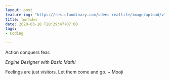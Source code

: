 ```yaml
---
layout: post
feature-img: "https://res.cloudinary.com/sdees-reallife/image/upload/v1555658919/sample_feature_img.png"
title: ใครเป็นใคร
date: 2020-03-18 T20:29:47+07:00
tags:
- Coding

---
```

Action conquers fear.

*Engine Designer with Basic Math!*

<i class="fa fa-child" style="color:plum"></i>

Feelings are just visitors. Let them come and go. ~ Mooji
